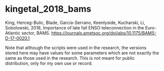 # kingetal_2018_bams
King, Herceg-Bulic, Blade, Garcia-Serrano, Keenlyside, Kucharski, Li, Sobolowski, 2018, Importance of late fall ENSO teleconnection in the Euro-Atlantic sector, BAMS.
https://journals.ametsoc.org/doi/abs/10.1175/BAMS-D-17-0020.1

Note that although the scripts were used in the research, the versions stored here may have values for some parameters which are not exactly the same as those used in the research. This is not meant for public distribution, only for my own use or record.
